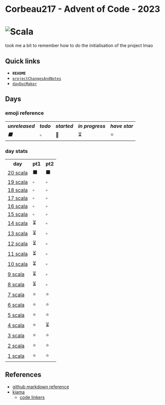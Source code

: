 # Corbeau217  - Advent of Code - 2023
# ![Scala](https://img.shields.io/badge/scala-%23DC322F.svg?style=for-the-badge&logo=scala&logoColor=white)

  took me a bit to remember how to do the initialisation of the project lmao

## Quick links
* **`README`**
* [`projectChangesAndNotes`](./projectChangesAndNotes.md)
* [`dayDocMaker`](./dayDocMaker.md)

## Days
### emoji reference

<table>
  
  <tr><th><i>unreleased</i></th><th><i>todo</i></th><th><i>started</i></th><th><i>in progress</i></th><th><i>have star</i></th></tr>
  <tr><td><i>⬛</i></td><td>▫️</td><td>💭</td><td>⏳</td><td>⭐</td></tr>
</table>

### day stats

<table>
  <tr>                    <th>day</th>                                   <th>pt1</th> <th>pt2</th>  </tr>
<!--
  <tr>  <td><a href="./days/day31.md">31 scala</a></td>  <td>⬛</td>  <td>⬛</td>  </tr>
  <tr>  <td><a href="./days/day30.md">30 scala</a></td>  <td>⬛</td>  <td>⬛</td>  </tr>
  <tr>  <td><a href="./days/day29.md">29 scala</a></td>  <td>⬛</td>  <td>⬛</td>  </tr>
  <tr>  <td><a href="./days/day28.md">28 scala</a></td>  <td>⬛</td>  <td>⬛</td>  </tr>
  <tr>  <td><a href="./days/day27.md">27 scala</a></td>  <td>⬛</td>  <td>⬛</td>  </tr>
  <tr>  <td><a href="./days/day26.md">26 scala</a></td>  <td>⬛</td>  <td>⬛</td>  </tr>
  <tr>  <td><a href="./days/day25.md">25 scala</a></td>  <td>⬛</td>  <td>⬛</td>  </tr>
  <tr>  <td><a href="./days/day24.md">24 scala</a></td>  <td>⬛</td>  <td>⬛</td>  </tr>
  <tr>  <td><a href="./days/day23.md">23 scala</a></td>  <td>⬛</td>  <td>⬛</td>  </tr>
  <tr>  <td><a href="./days/day22.md">22 scala</a></td>  <td>⬛</td>  <td>⬛</td>  </tr>
  <tr>  <td><a href="./days/day21.md">21 scala</a></td>  <td>⬛</td>  <td>⬛</td>  </tr>
-->
  <tr>  <td><a href="./days/day20.md">20 scala</a></td>  <td>⬛</td>  <td>⬛</td>  </tr>
  <tr>  <td><a href="./days/day19.md">19 scala</a></td>  <td>▫️</td>  <td>▫️</td>  </tr>
  <tr>  <td><a href="./days/day18.md">18 scala</a></td>  <td>▫️</td>  <td>▫️</td>  </tr>
  <tr>  <td><a href="./days/day17.md">17 scala</a></td>  <td>▫️</td>  <td>▫️</td>  </tr>
  <tr>  <td><a href="./days/day16.md">16 scala</a></td>  <td>▫️</td>  <td>▫️</td>  </tr>
  <tr>  <td><a href="./days/day15.md">15 scala</a></td>  <td>▫️</td>  <td>▫️</td>  </tr>
  <tr>  <td><a href="./days/day14.md">14 scala</a></td>  <td>⏳</td>  <td>▫️</td>  </tr>
  <tr>  <td><a href="./days/day13.md">13 scala</a></td>  <td>⏳</td>  <td>▫️</td>  </tr>
  <tr>  <td><a href="./days/day12.md">12 scala</a></td>  <td>⏳</td>  <td>▫️</td>  </tr>
  <tr>  <td><a href="./days/day11.md">11 scala</a></td>  <td>⏳</td>  <td>▫️</td>  </tr>
  <tr>  <td><a href="./days/day10.md">10 scala</a></td>  <td>⏳</td>  <td>▫️</td>  </tr>
  <tr>   <td><a href="./days/day9.md"> 9 scala</a></td>  <td>⏳</td>  <td>▫️</td>  </tr>
  <tr>   <td><a href="./days/day8.md"> 8 scala</a></td>  <td>⏳</td>  <td>▫️</td>  </tr>
  <tr>   <td><a href="./days/day7.md"> 7 scala</a></td>  <td>⭐</td>  <td>⭐</td>  </tr>
  <tr>   <td><a href="./days/day6.md"> 6 scala</a></td>  <td>⭐</td>  <td>⭐</td>  </tr>
  <tr>   <td><a href="./days/day5.md"> 5 scala</a></td>  <td>⭐</td>  <td>⭐</td>  </tr>
  <tr>   <td><a href="./days/day4.md"> 4 scala</a></td>  <td>⭐</td>  <td>⏳</td>  </tr>
  <tr>   <td><a href="./days/day3.md"> 3 scala</a></td>  <td>⭐</td>  <td>⭐</td>  </tr>
  <tr>   <td><a href="./days/day2.md"> 2 scala</a></td>  <td>⭐</td>  <td>⭐</td>  </tr>
  <tr>   <td><a href="./days/day1.md"> 1 scala</a></td>  <td>⭐</td>  <td>⭐</td>  </tr>
</table>


## References
* [github markdown reference](https://github.com/tchapi/markdown-cheatsheet/tree/master)
* [kiama](https://github.com/inkytonik/kiama/)
  - [code linkers](https://github.com/inkytonik/kiama/tree/master/core/src/main/scala/org/bitbucket/inkytonik/kiama)